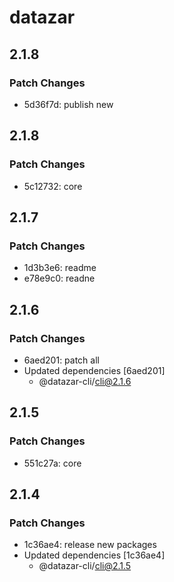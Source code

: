# datazar

## 2.1.8

### Patch Changes

- 5d36f7d: publish new

## 2.1.8

### Patch Changes

- 5c12732: core

## 2.1.7

### Patch Changes

- 1d3b3e6: readme
- e78e9c0: readne

## 2.1.6

### Patch Changes

- 6aed201: patch all
- Updated dependencies [6aed201]
  - @datazar-cli/cli@2.1.6

## 2.1.5

### Patch Changes

- 551c27a: core

## 2.1.4

### Patch Changes

- 1c36ae4: release new packages
- Updated dependencies [1c36ae4]
  - @datazar-cli/cli@2.1.5

